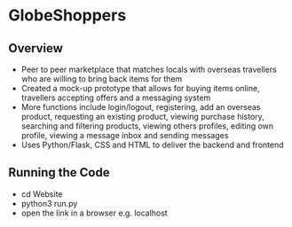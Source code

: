 # GlobeShoppers
## Overview
* Peer to peer marketplace that matches locals with overseas travellers who are willing to bring back items for them
* Created a mock-up prototype that allows for buying items online, travellers accepting offers and a messaging system
* More functions include login/logout, registering, add an overseas product, requesting an existing product, viewing purchase history, searching and filtering products, viewing others profiles, editing own profile, viewing a message inbox and sending messages
* Uses Python/Flask, CSS and HTML to deliver the backend and frontend

## Running the Code
* cd Website
* python3 run.py
* open the link in a browser e.g. localhost
